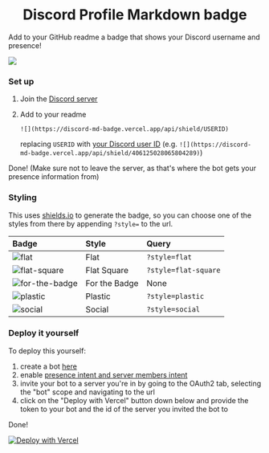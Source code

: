 <h1 style="text-align: center">Discord Profile Markdown badge</h1>

Add to your GitHub readme a badge that shows your Discord username and presence!

![](https://discord-md-badge.vercel.app/api/shield/406125028065804289)


### Set up
1. Join the [Discord server](https://discord.gg/zkspfFwqDg)
2. Add to your readme

   `![](https://discord-md-badge.vercel.app/api/shield/USERID)`

   replacing `USERID` with [your Discord user ID](https://support.discord.com/hc/en-us/articles/206346498-Where-can-I-find-my-User-Server-Message-ID-) (e.g. `![](https://discord-md-badge.vercel.app/api/shield/406125028065804289)`)

Done! (Make sure not to leave the server, as that's where the bot gets your presence information from)


### Styling
This uses [shields.io](https://shields.io) to generate the badge, so you can choose one of the styles from there by appending `?style=` to the url.

Badge | Style | Query
 :--- | :--- | :---
![flat](https://user-images.githubusercontent.com/49426949/121810699-24ba9100-cc62-11eb-8c6c-cdc40da99b87.png) | Flat | `?style=flat`
![flat-square](https://user-images.githubusercontent.com/49426949/121810774-65b2a580-cc62-11eb-869b-7973c9450a96.png) | Flat Square | `?style=flat-square`
![for-the-badge](https://user-images.githubusercontent.com/49426949/121810985-1faa1180-cc63-11eb-8fc7-e6b8c2e38bc1.png) | For the Badge | None
![plastic](https://user-images.githubusercontent.com/49426949/121810663-05236880-cc62-11eb-8b9c-bd736d1b5787.png) | Plastic | `?style=plastic`
![social](https://user-images.githubusercontent.com/49426949/121810811-824edd80-cc62-11eb-9922-bdf2c8be7371.png) | Social | `?style=social`

### Deploy it yourself
To deploy this yourself:
1. create a bot [here](https://discord.com/developers/applications)
2. enable [presence intent and server members intent](https://user-images.githubusercontent.com/49426949/121817477-fa78cb80-cc81-11eb-937c-181541493f1d.png)
3. invite your bot to a server you're in by going to the OAuth2 tab, selecting the "bot" scope and navigating to the url
4. click on the "Deploy with Vercel" button down below and provide the token to your bot and the id of the server you invited the bot to

Done!

[![Deploy with Vercel](https://img.shields.io/badge/Deploy%20with%20Vercel-%23000000.svg?style=for-the-badge&logo=vercel&logoColor=white)](https://vercel.com/new/git/external?repository-url=https%3A%2F%2Fgithub.com%2Fmontylion%2Fdiscord-md-badge&env=DC_TOKEN,GUILD_ID&envDescription=The%20DC_TOKEN%20environment%20variable%20is%20needed%20to%20access%20the%20Discord%20API%2C%20and%20it%20should%20be%20the%20token%20of%20a%20bot%20you%20share%20a%20server%20with.%20The%20GUILD_ID%20environment%20variable%20should%20be%20the%20ID%20of%20a%20server%20you%20and%20the%20bot%20have%20in%20common.)
